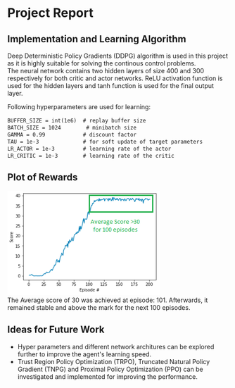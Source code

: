 #  Project Report

## Implementation and Learning Algorithm  
Deep Deterministic Policy Gradients (DDPG) algorithm is used in this project as it is highly suitable for solving the continous control problems.  
The neural network contains two hidden layers of size 400 and 300 respectively for both critic and actor networks. ReLU activation function is used for the hidden layers and tanh function is used for the final output layer.  

Following hyperparameters are used for learning:  
~~~
BUFFER_SIZE = int(1e6)  # replay buffer size
BATCH_SIZE = 1024        # minibatch size
GAMMA = 0.99            # discount factor
TAU = 1e-3              # for soft update of target parameters
LR_ACTOR = 1e-3         # learning rate of the actor 
LR_CRITIC = 1e-3        # learning rate of the critic
~~~

##  Plot of Rewards
![Scores](score.PNG)  
The Average score of 30 was achieved at episode: 101. Afterwards, it remained stable and above the mark for the next 100 episodes. 

##  Ideas for Future Work  
- Hyper parameters and different network architures can be explored further to improve the agent's learning speed.
- Trust Region Policy Optimization (TRPO), Truncated Natural Policy Gradient (TNPG) and Proximal Policy Optimization (PPO) can be investigated and implemented for improving the performance.
